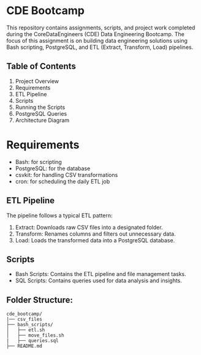 # CDE Bootcamp
This repository contains assignments, scripts, and project work completed during the CoreDataEngineers (CDE) Data Engineering Bootcamp. The focus of this assignment is on building data engineering solutions using Bash scripting, PostgreSQL, and ETL (Extract, Transform, Load) pipelines.

## Table of Contents
1. Project Overview
2. Requirements
3. ETL Pipeline
4. Scripts
5. Running the Scripts
6. PostgreSQL Queries
7. Architecture Diagram

# Requirements
* Bash: for scripting
* PostgreSQL: for the database
* csvkit: for handling CSV transformations
* cron: for scheduling the daily ETL job

## ETL Pipeline
The pipeline follows a typical ETL pattern:

1. Extract: Downloads raw CSV files into a designated folder.
2. Transform: Renames columns and filters out unnecessary data.
3. Load: Loads the transformed data into a PostgreSQL database.

## Scripts
* Bash Scripts: Contains the ETL pipeline and file management tasks.
* SQL Scripts: Contains queries used for data analysis and insights.

## Folder Structure:
```
cde_bootcamp/
|── csv_files
├── bash_scripts/
│   ├── etl.sh
│   ├── move_files.sh
|   ├── queries.sql
├── README.md
```